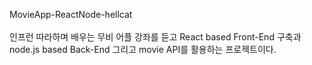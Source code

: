 MovieApp-ReactNode-hellcat<br/>
<br/>
인프런 따라하며 배우는 무비 어플 강좌를 듣고 React based Front-End 구축과 node.js based Back-End 그리고 movie API를 활용하는 프로젝트이다.<br/>
